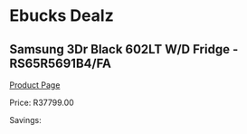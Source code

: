 
# Ebucks Dealz
## Samsung 3Dr Black 602LT W/D Fridge - RS65R5691B4/FA
[Product Page](https://www.ebucks.com/web/shop/productSelected.do?prodId=1209665348&catId=704986856)

Price: R37799.00

Savings: 


	